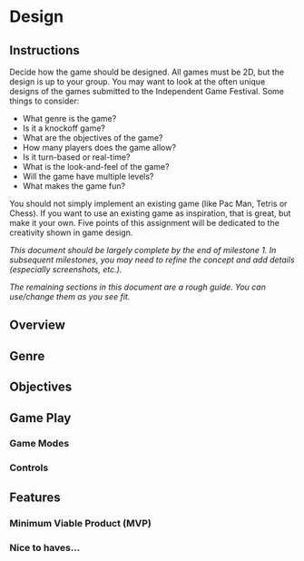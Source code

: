 # Design

## Instructions
Decide how the game should be designed. All games must be 2D, but the design is up to your group. You may want to look at the often unique designs of the games submitted to the Independent Game Festival. Some things to consider:
- What genre is the game? 
- Is it a knockoff game? 
- What are the objectives of the game? 
- How many players does the game allow? 
- Is it turn-based or real-time? 
- What is the look-and-feel of the game? 
- Will the game have multiple levels?
- What makes the game fun?

You should not simply implement an existing game (like Pac Man, Tetris or Chess).  If you want to use an existing game as inspiration, that is great, but make it your own.  Five points of this assignment will be dedicated to the creativity shown in game design.

*This document should be largely complete by the end of milestone 1. In subsequent milestones, you may need to refine the concept and add details (especially screenshots, etc.).*

_The remaining sections in this document are a rough guide. You can use/change them as you see fit._


## Overview

## Genre

## Objectives

## Game Play

### Game Modes

### Controls

## Features

### Minimum Viable Product (MVP)

### Nice to haves...